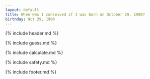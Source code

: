 ```yaml
---
layout: default
title: When was I conceived if I was born on October 29, 1900?
birthday: Oct 29, 1900
---
```


{% include header.md %}

{% include guess.md %}

{% include calculate.md %}

{% include safety.md %}

{% include footer.md %}



